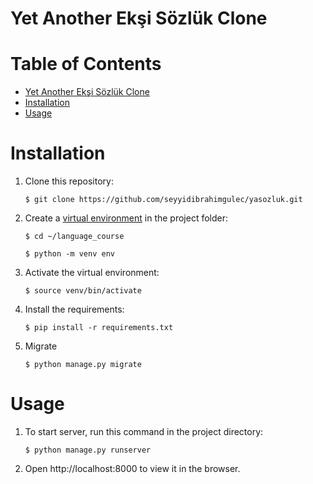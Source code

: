 # Yet Another Ekşi Sözlük Clone

# Table of Contents <!-- :TOC: -->
- [Yet Another Ekşi Sözlük Clone](#yet-another-ekşi-sözlük-clone)
- [Installation](#installation)
- [Usage](#usage)

# Installation

1. Clone this repository:

    `$ git clone https://github.com/seyyidibrahimgulec/yasozluk.git`

2. Create a [virtual environment](https://docs.python.org/3/library/venv.html#creating-virtual-environments
   "Official documentation") in the project folder:

    `$ cd ~/language_course`


    `$ python -m venv env`

3. Activate the virtual environment:

    `$ source venv/bin/activate`

4. Install the requirements:

    `$ pip install -r requirements.txt`

5. Migrate

    `$ python manage.py migrate`

# Usage

1. To start server, run this command in the project directory:

    `$ python manage.py runserver`

2. Open http://localhost:8000 to view it in the browser.

